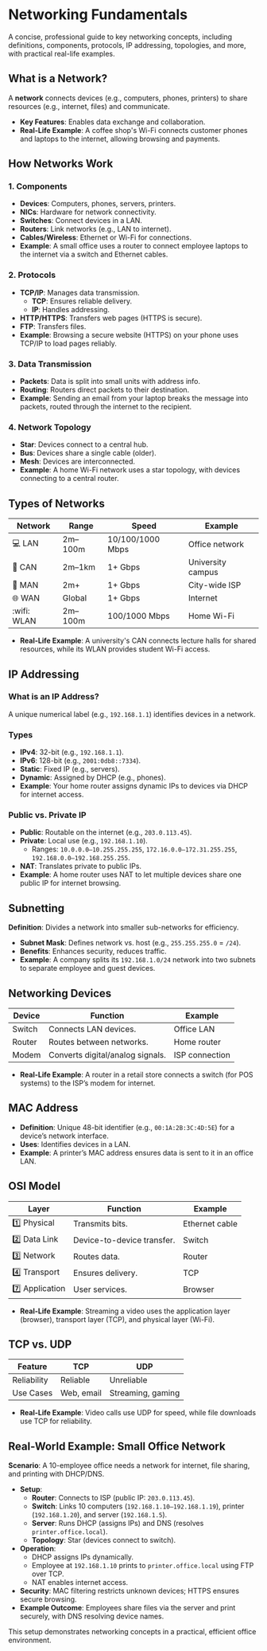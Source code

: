 # Networking Fundamentals

A concise, professional guide to key networking concepts, including definitions, components, protocols, IP addressing, topologies, and more, with practical real-life examples.

## What is a Network?

A **network** connects devices (e.g., computers, phones, printers) to share resources (e.g., internet, files) and communicate.

- **Key Features**: Enables data exchange and collaboration.
- **Real-Life Example**: A coffee shop's Wi-Fi connects customer phones and laptops to the internet, allowing browsing and payments.

## How Networks Work

### 1. Components
- **Devices**: Computers, phones, servers, printers.
- **NICs**: Hardware for network connectivity.
- **Switches**: Connect devices in a LAN.
- **Routers**: Link networks (e.g., LAN to internet).
- **Cables/Wireless**: Ethernet or Wi-Fi for connections.
- **Example**: A small office uses a router to connect employee laptops to the internet via a switch and Ethernet cables.

### 2. Protocols
- **TCP/IP**: Manages data transmission.
  - **TCP**: Ensures reliable delivery.
  - **IP**: Handles addressing.
- **HTTP/HTTPS**: Transfers web pages (HTTPS is secure).
- **FTP**: Transfers files.
- **Example**: Browsing a secure website (HTTPS) on your phone uses TCP/IP to load pages reliably.

### 3. Data Transmission
- **Packets**: Data is split into small units with address info.
- **Routing**: Routers direct packets to their destination.
- **Example**: Sending an email from your laptop breaks the message into packets, routed through the internet to the recipient.

### 4. Network Topology
- **Star**: Devices connect to a central hub.
- **Bus**: Devices share a single cable (older).
- **Mesh**: Devices are interconnected.
- **Example**: A home Wi-Fi network uses a star topology, with devices connecting to a central router.

## Types of Networks

| Network | Range | Speed | Example |
|---------|-------|-------|---------|
| :computer: LAN | 2m–100m | 10/100/1000 Mbps | Office network |
| :office: CAN | 2m–1km | 1+ Gbps | University campus |
| :city_sunset: MAN | 2m+ | 1+ Gbps | City-wide ISP |
| :globe_with_meridians: WAN | Global | 1+ Gbps | Internet |
| :wifi: WLAN | 2m–100m | 100/1000 Mbps | Home Wi-Fi |

- **Real-Life Example**: A university's CAN connects lecture halls for shared resources, while its WLAN provides student Wi-Fi access.

## IP Addressing

### What is an IP Address?
A unique numerical label (e.g., `192.168.1.1`) identifies devices in a network.

### Types
- **IPv4**: 32-bit (e.g., `192.168.1.1`).
- **IPv6**: 128-bit (e.g., `2001:0db8::7334`).
- **Static**: Fixed IP (e.g., servers).
- **Dynamic**: Assigned by DHCP (e.g., phones).
- **Example**: Your home router assigns dynamic IPs to devices via DHCP for internet access.

### Public vs. Private IP
- **Public**: Routable on the internet (e.g., `203.0.113.45`).
- **Private**: Local use (e.g., `192.168.1.10`).
  - Ranges: `10.0.0.0–10.255.255.255`, `172.16.0.0–172.31.255.255`, `192.168.0.0–192.168.255.255`.
- **NAT**: Translates private to public IPs.
- **Example**: A home router uses NAT to let multiple devices share one public IP for internet browsing.

## Subnetting

**Definition**: Divides a network into smaller sub-networks for efficiency.

- **Subnet Mask**: Defines network vs. host (e.g., `255.255.255.0` = `/24`).
- **Benefits**: Enhances security, reduces traffic.
- **Example**: A company splits its `192.168.1.0/24` network into two subnets to separate employee and guest devices.

## Networking Devices

| Device | Function | Example |
|--------|----------|---------|
| Switch | Connects LAN devices. | Office LAN |
| Router | Routes between networks. | Home router |
| Modem | Converts digital/analog signals. | ISP connection |

- **Real-Life Example**: A router in a retail store connects a switch (for POS systems) to the ISP’s modem for internet.

## MAC Address

- **Definition**: Unique 48-bit identifier (e.g., `00:1A:2B:3C:4D:5E`) for a device’s network interface.
- **Uses**: Identifies devices in a LAN.
- **Example**: A printer’s MAC address ensures data is sent to it in an office LAN.

## OSI Model

| Layer | Function | Example |
|-------|----------|---------|
| :one: Physical | Transmits bits. | Ethernet cable |
| :two: Data Link | Device-to-device transfer. | Switch |
| :three: Network | Routes data. | Router |
| :four: Transport | Ensures delivery. | TCP |
| :seven: Application | User services. | Browser |

- **Real-Life Example**: Streaming a video uses the application layer (browser), transport layer (TCP), and physical layer (Wi-Fi).

## TCP vs. UDP

| Feature | TCP | UDP |
|---------|-----|-----|
| Reliability | Reliable | Unreliable |
| Use Cases | Web, email | Streaming, gaming |

- **Real-Life Example**: Video calls use UDP for speed, while file downloads use TCP for reliability.

## Real-World Example: Small Office Network

**Scenario**: A 10-employee office needs a network for internet, file sharing, and printing with DHCP/DNS.

- **Setup**:
  - **Router**: Connects to ISP (public IP: `203.0.113.45`).
  - **Switch**: Links 10 computers (`192.168.1.10–192.168.1.19`), printer (`192.168.1.20`), and server (`192.168.1.5`).
  - **Server**: Runs DHCP (assigns IPs) and DNS (resolves `printer.office.local`).
  - **Topology**: Star (devices connect to switch).
- **Operation**:
  - DHCP assigns IPs dynamically.
  - Employee at `192.168.1.10` prints to `printer.office.local` using FTP over TCP.
  - NAT enables internet access.
- **Security**: MAC filtering restricts unknown devices; HTTPS ensures secure browsing.
- **Example Outcome**: Employees share files via the server and print securely, with DNS resolving device names.

This setup demonstrates networking concepts in a practical, efficient office environment.
